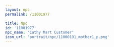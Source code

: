 ```yaml
---
layout: npc
permalink: /11001977

title: Npc
id: '11001977'
npc_name: 'Cathy Mart Customer'
icon_url: 'portrait/npc/11000191_mother1_p.png'
---
```


